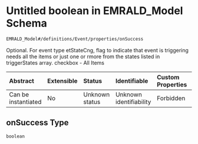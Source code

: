 # Untitled boolean in EMRALD\_Model Schema

```txt
EMRALD_Model#/definitions/Event/properties/onSuccess
```

Optional. For event type etStateCng, flag to indicate that event is triggering needs all the items or just one or rmore from the states listed in triggerStates array. checkbox - All Items

| Abstract            | Extensible | Status         | Identifiable            | Custom Properties | Additional Properties | Access Restrictions | Defined In                                                                                          |
| :------------------ | :--------- | :------------- | :---------------------- | :---------------- | :-------------------- | :------------------ | :-------------------------------------------------------------------------------------------------- |
| Can be instantiated | No         | Unknown status | Unknown identifiability | Forbidden         | Allowed               | none                | [EMRALD\_JsonSchemaV3\_0.json\*](../../../../out/EMRALD_JsonSchemaV3_0.json "open original schema") |

## onSuccess Type

`boolean`
